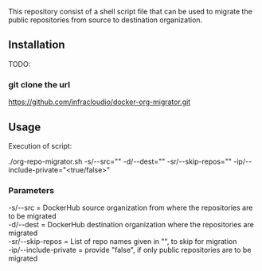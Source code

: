 This repository consist of a shell script file that can be used to migrate the public repositories from source to destination organization.

## Installation

TODO:

### git clone the url

https://github.com/infracloudio/docker-org-migrator.git

## Usage

Execution of script:

./org-repo-migrator.sh -s/--src="<source-org>" -d/--dest="<destination-org>" -sr/--skip-repos="<repo names to skip>" -ip/--include-private="<true/false>"
  
 ### Parameters
  -s/--src = DockerHub source organization from where the repositories are to be migrated <br />
 -d/--dest = DockerHub destination organization where the repositories are migrated <br />
 -sr/--skip-repos = List of repo names given in "", to skip for migration <br />
 -ip/--include-private = provide "false", if only public repositories are to be migrated <br />
 
 
  
